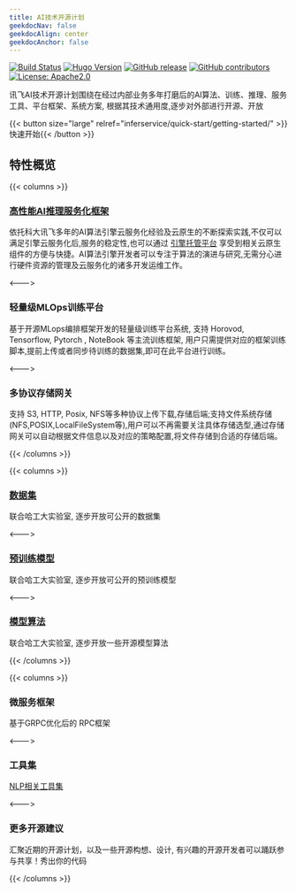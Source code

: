 ```yaml
---
title: AI技术开源计划
geekdocNav: false
geekdocAlign: center
geekdocAnchor: false
---
```


<!-- markdownlint-capture -->
<!-- markdownlint-disable MD033 -->

<span class="badge-placeholder">[![Build Status](https://img.shields.io/drone/build/thegeeklab/hugo-geekdoc?logo=drone&server=https%3A%2F%2Fdrone.thegeeklab.de)](https://drone.thegeeklab.de/thegeeklab/hugo-geekdoc)</span>
<span class="badge-placeholder">[![Hugo Version](https://img.shields.io/badge/hugo-0.83-blue.svg)](https://gohugo.io)</span>
<span class="badge-placeholder">[![GitHub release](https://img.shields.io/github/v/release/xfyun/AthenaServing)](https://github.com/xfyun/AthenaServing/releases/latest)</span>
<span class="badge-placeholder">[![GitHub contributors](https://img.shields.io/github/contributors/xfyun/AthenaServing)](https://github.com/xfyun/AthenaServing/graphs/contributors)</span>
<span class="badge-placeholder">[![License: Apache2.0](https://img.shields.io/github/license/xfyun/AthenaServing)](https://github.com/xfyun/AthenaServing/blob/master/LICENSE)</span>

<!-- markdownlint-restore -->

讯飞AI技术开源计划围绕在经过内部业务多年打磨后的AI算法、训练、推理、服务工具、平台框架、系统方案, 根据其技术通用度,逐步对外部进行开源、开放

{{< button size="large" relref="inferservice/quick-start/getting-started/" >}}快速开始{{< /button >}}

## 特性概览

{{< columns >}}

### [高性能AI推理服务化框架](https://github.com/xfyun/AthenaServing)

依托科大讯飞多年的AI算法引擎云服务化经验及云原生的不断探索实践,不仅可以满足引擎云服务化后,服务的稳定性,也可以通过 [引擎托管平台]() 享受到相关云原生组件的方便与快捷。AI算法引擎开发者可以专注于算法的演进与研究,无需分心进行硬件资源的管理及云服务化的诸多开发运维工作。

<--->

### 轻量级MLOps训练平台

基于开源MLops编排框架开发的轻量级训练平台系统, 支持 Horovod, Tensorflow, Pytorch , NoteBook 等主流训练框架, 用户只需提供对应的框架训练脚本,提前上传或者同步待训练的数据集,即可在此平台进行训练。

<--->

### 多协议存储网关

支持 S3, HTTP, Posix, NFS等多种协议上传下载,存储后端;支持文件系统存储(NFS,POSIX,LocalFileSystem等),用户可以不再需要关注具体存储选型,通过存储网关可以自动根据文件信息以及对应的策略配置,将文件存储到合适的存储后端。

{{< /columns >}}

{{< columns >}}

### [数据集](https://ymcui.com/resources.html)

联合哈工大实验室, 逐步开放可公开的数据集

<--->

### [预训练模型](https://ymcui.com/resources.html)


联合哈工大实验室, 逐步开放可公开的预训练模型

<--->

### [模型算法](https://ymcui.com/resources.html)


联合哈工大实验室, 逐步开放一些开源模型算法

{{< /columns >}}

{{< columns >}}

### 微服务框架
基于GRPC优化后的 RPC框架

<--->
### 工具集

[NLP相关工具集](https://ymcui.com/resources.html)


<--->

### 更多开源建议

汇聚近期的开源计划，以及一些开源构想、设计, 有兴趣的开源开发者可以踊跃参与共享！秀出你的代码

{{< /columns >}}
